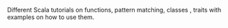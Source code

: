 Different Scala tutorials on functions, pattern matching, classes , traits with examples on how to use them.
